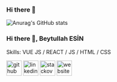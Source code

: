 ### Hi there 👋
![Anurag's GitHub stats](https://github-readme-stats.vercel.app/api?username=senioresin&theme=default&show_icons=true)

### Hi there 👋, Beytullah ESİN


Skills: VUE JS / REACT / JS / HTML / CSS




[<img src='https://cdn.jsdelivr.net/npm/simple-icons@3.0.1/icons/github.svg' alt='github' height='40'>](https://github.com/https://github.com/senioresin)  [<img src='https://cdn.jsdelivr.net/npm/simple-icons@3.0.1/icons/linkedin.svg' alt='linkedin' height='40'>](https://www.linkedin.com/in/https://tr.linkedin.com/in/beytullahesin/)  [<img src='https://cdn.jsdelivr.net/npm/simple-icons@3.0.1/icons/stackoverflow.svg' alt='stackoverflow' height='40'>](https://stackoverflow.com/users/https://stackoverflow.com/users/12304271/beytullah-esin)  [<img src='https://cdn.jsdelivr.net/npm/simple-icons@3.0.1/icons/icloud.svg' alt='website' height='40'>](www.seniorbe.com)  

